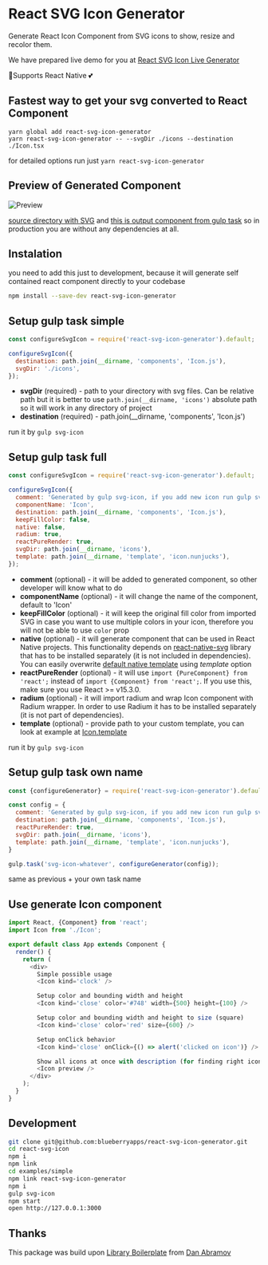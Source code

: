 React SVG Icon Generator
========================

Generate React Icon Component from SVG icons to show, resize and recolor them.

We have prepared live demo for you at [React SVG Icon Live Generator](https://react-svg-icon-live-generator.herokuapp.com)

📱Supports React Native 💕

## Fastest way to get your svg converted to React Component

```
yarn global add react-svg-icon-generator
yarn react-svg-icon-generator -- --svgDir ./icons --destination ./Icon.tsx
```

for detailed options run just `yarn react-svg-icon-generator`

## Preview of Generated Component

![Preview](https://raw.githubusercontent.com/blueberryapps/react-svg-icon-generator/master/examples/previews.png)

[source directory with SVG](https://github.com/blueberryapps/react-svg-icon-generator/tree/master/examples/simple/icons) and [this is output component from gulp task](https://github.com/blueberryapps/react-svg-icon-generator/blob/master/examples/simple/components/Icon.js) so in production you are without any dependencies at all.

## Instalation

you need to add this just to development, because it will generate self contained react component directly to your codebase
```bash
npm install --save-dev react-svg-icon-generator
```

## Setup gulp task simple


```js
const configureSvgIcon = require('react-svg-icon-generator').default;

configureSvgIcon({
  destination: path.join(__dirname, 'components', 'Icon.js'),
  svgDir: './icons',
});
```

- **svgDir** (required) - path to your directory with svg files. Can be relative path but it is better to use `path.join(__dirname, 'icons')` absolute path so it will work in any directory of project
- **destination** (required) -  path.join(__dirname, 'components', 'Icon.js')

run it by `gulp svg-icon`

## Setup gulp task full

```js
const configureSvgIcon = require('react-svg-icon-generator').default;

configureSvgIcon({
  comment: 'Generated by gulp svg-icon, if you add new icon run gulp svg-icon',
  componentName: 'Icon',
  destination: path.join(__dirname, 'components', 'Icon.js'),
  keepFillColor: false,
  native: false,
  radium: true,
  reactPureRender: true,
  svgDir: path.join(__dirname, 'icons'),
  template: path.join(__dirname, 'template', 'icon.nunjucks'),
});
```


- **comment** (optional) - it will be added to generated component, so other developer will know what to do
- **componentName** (optional) - it will change the name of the component, default to 'Icon'
- **keepFillColor** (optional) - it will keep the original fill color from imported SVG in case you want to use multiple colors in your icon, therefore you will not be able to use `color` prop
- **native** (optional) - it will generate component that can be used in React Native projects. This functionality depends on [react-native-svg](https://github.com/react-native-community/react-native-svg) library that has to be installed separately (it is not included in dependencies). You can easily overwrite [default native template](template/icon_native.nunjucks) using *template* option
- **reactPureRender** (optional) - it will use `import {PureComponent} from 'react';` instead of `import {Component} from 'react';`. If you use this, make sure you use React >= v15.3.0.
- **radium** (optional) - it will import radium and wrap Icon component with Radium wrapper. In order to use Radium it has to be installed separately (it is not part of dependencies).
- **template** (optional) - provide path to your custom template, you can look at example at [Icon.template](template/icon.nunjucks)


run it by `gulp svg-icon`

## Setup gulp task own name

```js
const {configureGenerator} = require('react-svg-icon-generator').default;

const config = {
  comment: 'Generated by gulp svg-icon, if you add new icon run gulp svg-icon-whatever',
  destination: path.join(__dirname, 'components', 'Icon.js'),
  reactPureRender: true,
  svgDir: path.join(__dirname, 'icons'),
  template: path.join(__dirname, 'template', 'icon.nunjucks'),
}

gulp.task('svg-icon-whatever', configureGenerator(config));
```


same as previous + your own task name


## Use generate Icon component

```js
import React, {Component} from 'react';
import Icon from './Icon';

export default class App extends Component {
  render() {
    return (
      <div>
        Simple possible usage
        <Icon kind='clock' />

        Setup color and bounding width and height
        <Icon kind='close' color='#748' width={500} height={100} />

        Setup color and bounding width and height to size (square)
        <Icon kind='close' color='red' size={600} />

        Setup onClick behavior
        <Icon kind='close' onClick={() => alert('clicked on icon')} />

        Show all icons at once with description (for finding right icon)
        <Icon preview />
      </div>
    );
  }
}
```

## Development

```bash
git clone git@github.com:blueberryapps/react-svg-icon-generator.git
cd react-svg-icon
npm i
npm link
cd examples/simple
npm link react-svg-icon-generator
npm i
gulp svg-icon
npm start
open http://127.0.0.1:3000
```

## Thanks
This package was build upon [Library Boilerplate](https://github.com/gaearon/library-boilerplate) from [Dan Abramov](https://github.com/gaearon)
